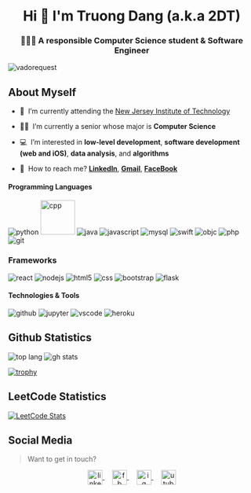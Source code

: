 <h1 align="center">Hi 👋 I'm Truong Dang (a.k.a 2DT)</h1>
<h3 align="center">👨🏼‍💻 A responsible Computer Science student & Software Engineer</h3>

<p align="left">
  <img src="https://komarev.com/ghpvc/?username=truongd3" alt="vadorequest" />
</p>


## About Myself

- 🏣&nbsp;&nbsp;I’m currently attending the [New Jersey Institute of Technology](https://www.njit.edu/)

- 👨‍🎓&nbsp;&nbsp;I’m currently a senior whose major is **Computer Science**

- 💻&nbsp;&nbsp;I’m interested in **low-level development**, **software development (web and iOS)**, **data analysis**, and **algorithms**

- 💬&nbsp;&nbsp;How to reach me? [**LinkedIn**](https://www.linkedin.com/in/2dt/), [**Gmail**](mailto:tdd4@njit.edu), [**FaceBook**](https://www.facebook.com/ducthuansidco)

#### Programming Languages

<p align="left">
  <img src="https://www.vectorlogo.zone/logos/python/python-horizontal.svg" alt="python"/>
  <img src="https://cdn.jsdelivr.net/gh/devicons/devicon/icons/cplusplus/cplusplus-original.svg" alt="cpp" width="70" height="70"/>
  <img src="https://www.vectorlogo.zone/logos/java/java-horizontal.svg" alt="java"/>
  <img src="https://www.vectorlogo.zone/logos/javascript/javascript-horizontal.svg" alt="javascript"/>
  <img src="https://www.vectorlogo.zone/logos/mysql/mysql-horizontal.svg" alt="mysql"/>
  <img src="https://www.vectorlogo.zone/logos/swift/swift-horizontal.svg" alt="swift"/>
  <img src="https://www.vectorlogo.zone/logos/apple_objectivec/apple_objectivec-ar21.svg" alt="objc"/>
  <img src="https://www.vectorlogo.zone/logos/php/php-horizontal.svg" alt="php"/>
  <img src="https://www.vectorlogo.zone/logos/git-scm/git-scm-ar21.svg" alt="git"/>
</p>

### Frameworks

<p align="left">
  <img src="https://www.vectorlogo.zone/logos/reactjs/reactjs-ar21.svg" alt="react"/>
  <img src="https://www.vectorlogo.zone/logos/nodejs/nodejs-horizontal.svg" alt="nodejs"/>
  <img src="https://www.vectorlogo.zone/logos/w3_html5/w3_html5-ar21.svg" alt="html5"/>
  <img src="https://www.vectorlogo.zone/logos/w3_css/w3_css-ar21.svg" alt="css"/>
  <img src="https://www.vectorlogo.zone/logos/getbootstrap/getbootstrap-ar21.svg" alt="bootstrap"/>
  <img src="https://www.vectorlogo.zone/logos/pocoo_flask/pocoo_flask-ar21.svg" alt="flask"/>
</p>

#### Technologies & Tools

<p align="left">
  <img src="https://www.vectorlogo.zone/logos/github/github-ar21.svg" alt="github"/>
  <img src="https://www.vectorlogo.zone/logos/jupyter/jupyter-ar21.svg" alt="jupyter"/>
  <img src="https://www.vectorlogo.zone/logos/visualstudio_code/visualstudio_code-ar21.svg" alt="vscode"/>
  <img src="https://www.vectorlogo.zone/logos/heroku/heroku-ar21.svg" alt="heroku"/>
</p>


## Github Statistics

![top lang](https://github-readme-stats.vercel.app/api/top-langs/?username=truongd3&layout=compact&hide=css,html,php,dart,swift,CMake)
![gh stats](https://github-readme-stats.vercel.app/api?username=truongd3)

[![trophy](https://github-profile-trophy.vercel.app/?username=truongd3)](https://github-profile-trophy.vercel.app/?username=truongd3)


## LeetCode Statistics

[![LeetCode Stats](https://leetcard.jacoblin.cool/leetcodemaster2000?theme=unicorn&extension=activity)](https://leetcard.jacoblin.cool/leetcodemaster2000?theme=unicorn&extension=activity)

## Social Media

> Want to get in touch?

<p align="center">
  <a href="https://www.linkedin.com/in/2dt/" target="blank">
    <img align="center" src="https://cdn.jsdelivr.net/npm/simple-icons@3.0.1/icons/linkedin.svg" alt="linkedin" height="30" width="30" />
  </a>&nbsp;&nbsp;&nbsp;
  <a href="https://www.facebook.com/ducthuansidco" target="blank">
    <img align="center" src="https://cdn.jsdelivr.net/npm/simple-icons@3.0.1/icons/facebook.svg" alt="fb" height="30" width="30" />
  </a>&nbsp;&nbsp;&nbsp;
  <a href="https://www.instagram.com/truongd3/" target="blank">
    <img align="center" src="https://cdn.jsdelivr.net/npm/simple-icons@3.0.1/icons/instagram.svg" alt="ig" height="30" width="30" />
  </a>&nbsp;&nbsp;&nbsp;
  <a href="https://www.youtube.com/channel/UC8suz7ZRvQ8mSRlu65ogJ1w" target="blank">
    <img align="center" src="https://cdn.jsdelivr.net/npm/simple-icons@3.0.1/icons/youtube.svg" alt="utube" height="30" width="30" />
  </a>
</p>
